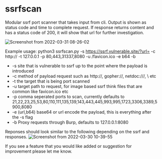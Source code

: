 # ssrfscan
Modular ssrf port scanner that takes input from cli.
Output is shown as status code and time to complete request.
If response returns content and has a status code of 200, it will show that url for further investigation.

![Screenshot from 2022-03-31 08-26-02](https://user-images.githubusercontent.com/36344197/161054314-5327de14-d55c-46db-a98f-c9fe6d502653.png)

Example usage: python3 ssrfscan.py -s https://ssrf.vulnerable.site/?url= -c http:// -t 127.0.0.1 -p 80,443,31337,8080 -u /favicon.ico -e b64 -b

- -s site that is vulnerable to ssrf up to the point where the payload is introduced
- -c method of payload request such as http://, gopher://, netdoc:///, \\ etc
- -t the target that is being port scanned
- -u target path to request, for image based ssrf think files that are common like favicon.ico etc
- -p comma seperated ports to scan, currently defaults to 21,22,23,25,53,80,110,111,135,139,143,443,445,993,995,1723,3306,3389,5900,8080
- -e (url,b64) base64 or url encode the payload, this is everything after the -s flag
- -b Proxy requests through Burp, defaults to 127.0.0.1:8080

Reponses should look similar to the following depending on the ssrf and responses.
![Screenshot from 2022-03-30 10-39-55](https://user-images.githubusercontent.com/36344197/160861995-7d84fb3b-4ef3-416f-bfa4-fe90d8ae01dd.png)

If you see a feature that you would like added or suggestion for improvement please let me know.

